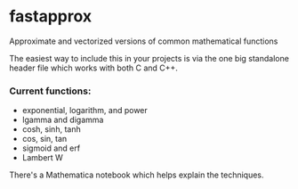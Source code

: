 # fastapprox
Approximate and vectorized versions of common mathematical functions

The easiest way to include this in your projects is via the one big standalone header file which works with both C and C++.

### Current functions:

 - exponential, logarithm, and power
 - lgamma and digamma
 - cosh, sinh, tanh
 - cos, sin, tan
 - sigmoid and erf
 - Lambert W

There's a Mathematica notebook which helps explain the techniques.
